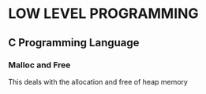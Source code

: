# LOW LEVEL PROGRAMMING

## C Programming Language

### Malloc and Free

This deals with the allocation and free of heap memory
